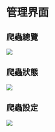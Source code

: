 # 管理界面

## 爬蟲總覽

![](http://i.imgur.com/tZ1tHXF.png)

## 爬蟲狀態

![](http://i.imgur.com/1PrjC2P.jpg)

## 爬蟲設定

![](http://i.imgur.com/nNK1zMv.png)
